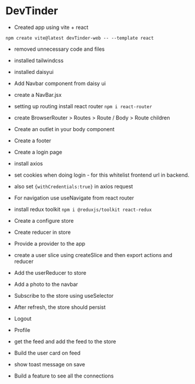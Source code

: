 # DevTinder

- Created app using vite + react

```
npm create vite@latest devTinder-web -- --template react
```

- removed unnecessary code and files
- installed tailwindcss

- installed daisyui
- Add Navbar component from daisy ui

- create a NavBar.jsx
- setting up routing install react router
  `npm i react-router`
- create BrowserRouter > Routes > Route / Body > Route children
- Create an outlet in your body component
- Create a footer

- Create a login page
- install axios
- set cookies when doing login - for this whitelist frontend url in backend.
- also set `{withCredentials:true}` in axios request
- For navigation use useNavigate from react router
- install redux toolkit `npm i @reduxjs/toolkit react-redux`
- Create a configure store
- Create reducer in store
- Provide a provider to the app
- create a user slice using createSlice and then export actions and reducer
- Add the userReducer to store
- Add a photo to the navbar
- Subscribe to the store using useSelector

- After refresh, the store should persist
- Logout
- Profile

- get the feed and add the feed to the store
- Build the user card on feed
- show toast message on save
- Build a feature to see all the connections
